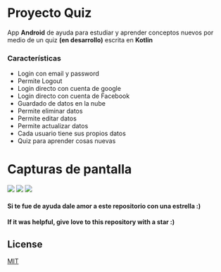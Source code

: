 # Proyecto Quiz
App **Android** de ayuda para estudiar y aprender conceptos nuevos por medio de un quiz **(en desarrollo)** escrita en **Kotlin**


### Características

* Login con email y password
* Permite Logout
* Login directo con cuenta de google
* Login directo con cuenta de Facebook
* Guardado de datos en la nube
* Permite eliminar datos
* Permite editar datos
* Permite actualizar datos
* Cada usuario tiene sus propios datos
* Quiz para aprender cosas nuevas


# Capturas de pantalla

![](https://i.imgur.com/vRhhesD.png)
![](https://i.imgur.com/uJskJSU.png)
![](https://i.imgur.com/r7c17AE.gif)
#### Si te fue de ayuda dale amor a este repositorio con una estrella :)
#### If it was helpful, give love to this repository with a star :)


## License
[MIT](https://choosealicense.com/licenses/mit/)
